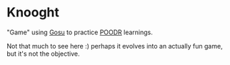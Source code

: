 # Knooght

"Game" using [Gosu](https://www.libgosu.org) to practice [POODR](http://www.poodr.com/) learnings.

Not that much to see here :) perhaps it evolves into an actually fun game, but it's not the objective.
